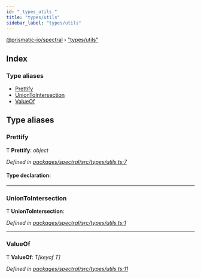 ```yaml
---
id: "_types_utils_"
title: "types/utils"
sidebar_label: "types/utils"
---
```


[@prismatic-io/spectral](../index.md) › ["types/utils"](_types_utils_.md)

## Index

### Type aliases

* [Prettify](_types_utils_.md#prettify)
* [UnionToIntersection](_types_utils_.md#uniontointersection)
* [ValueOf](_types_utils_.md#valueof)

## Type aliases

###  Prettify

Ƭ **Prettify**: *object*

*Defined in [packages/spectral/src/types/utils.ts:7](https://github.com/prismatic-io/spectral/blob/v8.1.0/packages/spectral/src/types/utils.ts#L7)*

#### Type declaration:

___

###  UnionToIntersection

Ƭ **UnionToIntersection**:

*Defined in [packages/spectral/src/types/utils.ts:1](https://github.com/prismatic-io/spectral/blob/v8.1.0/packages/spectral/src/types/utils.ts#L1)*

___

###  ValueOf

Ƭ **ValueOf**: *T[keyof T]*

*Defined in [packages/spectral/src/types/utils.ts:11](https://github.com/prismatic-io/spectral/blob/v8.1.0/packages/spectral/src/types/utils.ts#L11)*
